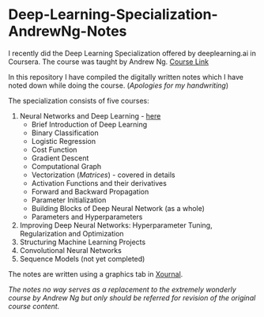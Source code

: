 # Deep-Learning-Specialization-AndrewNg-Notes

I recently did the Deep Learning Specialization offered by deeplearning.ai in Coursera. The course was taught by Andrew Ng.
[Course Link](https://www.coursera.org/specializations/deep-learning)

In this repository I have compiled the digitally written notes which I have noted down while doing the course.
(_Apologies for my handwriting_)

The specialization consists of five courses:

1. Neural Networks and Deep Learning - [here](https://github.com/ReboreExplore/Deep-Learning-Specialization-AndrewNg-Notes/blob/main/Andrew_Ng_NOTES_course1.pdf)
    - Brief Introduction of Deep Learning
    - Binary Classification
    - Logistic Regression
    - Cost Function
    - Gradient Descent
    - Computational Graph
    - Vectorization (_Matrices_) - covered in details
    - Activation Functions and their derivatives
    - Forward and Backward Propagation
    - Parameter Initialization
    - Building Blocks of Deep Neural Network (as a whole)
    - Parameters and Hyperparameters
2. Improving Deep Neural Networks: Hyperparameter Tuning, Regularization and Optimization
3. Structuring Machine Learning Projects
4. Convolutional Neural Networks
5. Sequence Models (not yet completed)

The notes are written using a graphics tab in [Xournal](https://xournalpp.github.io/). 

*The notes no way serves as a replacement to the extremely wonderly course by Andrew Ng but only should be referred for revision of the original course content.*
